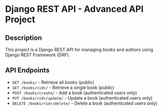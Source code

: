 # Django REST API - Advanced API Project

## Description
This project is a Django REST API for managing books and authors using Django REST Framework (DRF).

## API Endpoints
- `GET /books/` - Retrieve all books (public)
- `GET /books/<id>/` - Retrieve a single book (public)
- `POST /books/create/` - Add a book (authenticated users only)
- `PUT /books/<id>/update/` - Update a book (authenticated users only)
- `DELETE /books/<id>/delete/` - Delete a book (authenticated users only)

